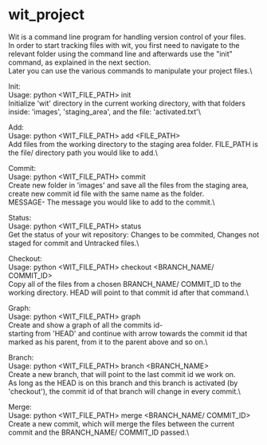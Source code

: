 # wit_project
Wit is a command line program for handling version control of your files.\
In order to start tracking files with wit, you first need to navigate to the relevant folder using the command line and afterwards use the "init" command, as explained in the next section.\
Later you can use the various commands to manipulate your project files.\

Init:\
Usage: python <WIT_FILE_PATH> init\
Initialize 'wit' directory in the current working directory, with that folders inside: 'images', 'staging_area', and the file: 'activated.txt'\

Add:\
Usage: python <WIT_FILE_PATH> add <FILE_PATH>\
Add files from the working directory to the staging area folder. FILE_PATH is the file/ directory path you would like to add.\

Commit:\
Usage: python <WIT_FILE_PATH> commit <MESSAGE>\
Create new folder in 'images' and save all the files from the staging area, create new commit id file with the same name as the folder.\
MESSAGE- The message you would like to add to the commit.\

Status:\
Usage: python <WIT_FILE_PATH> status\
Get the status of your wit repository: Changes to be commited, Changes not staged for commit and Untracked files.\
  
Checkout:\
Usage: python <WIT_FILE_PATH> checkout <BRANCH_NAME/ COMMIT_ID>\
Copy all of the files from a chosen BRANCH_NAME/ COMMIT_ID to the working directory. HEAD will point to that commit id after that command.\
  
Graph:\
Usage: python <WIT_FILE_PATH> graph\
Create and show a graph of all the commits id-\
starting from 'HEAD' and continue with arrow towards the commit id that marked as his parent, from it to the parent above and so on.\

Branch:\
Usage: python <WIT_FILE_PATH> branch <BRANCH_NAME>\
Create a new branch, that will point to the last commit id we work on.\
As long as the HEAD is on this branch and this branch is activated (by 'checkout'), the commit id of that branch will change in every commit.\

Merge:\
Usage: python <WIT_FILE_PATH> merge <BRANCH_NAME/ COMMIT_ID>\
Create a new commit, which will merge the files between the current commit and the BRANCH_NAME/ COMMIT_ID passed.\
